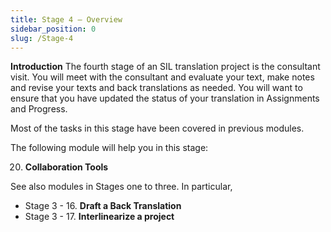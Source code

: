 ```yaml
---
title: Stage 4 – Overview
sidebar_position: 0
slug: /Stage-4
---
```




**Introduction**  The fourth stage of an SIL translation project is the consultant visit. You will meet with the consultant and evaluate your text, make notes and revise your texts and back translations as needed. You will want to ensure that you have updated the status of your translation in Assignments and Progress.


Most of the tasks in this stage have been covered in previous modules.


The following module will help you in this stage:


 20.  **Collaboration Tools**


See also modules in Stages one to three. In particular,  

- Stage 3 - 16. **Draft a Back Translation**
- Stage 3 - 17. **Interlinearize a project**
